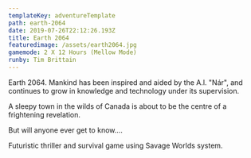```yaml
---
templateKey: adventureTemplate
path: earth-2064
date: 2019-07-26T22:12:26.193Z
title: Earth 2064
featuredimage: /assets/earth2064.jpg
gamemode: 2 X 12 Hours (Mellow Mode)
runby: Tim Brittain
---
```

Earth 2064. Mankind has been inspired and aided by the A.l. "Nár", and continues to grow in knowledge and technology under its supervision. 

A sleepy town in the wilds of Canada is about to be the centre of a frightening revelation.

But will anyone ever get to know....



Futuristic thriller and survival game using Savage Worlds system.
